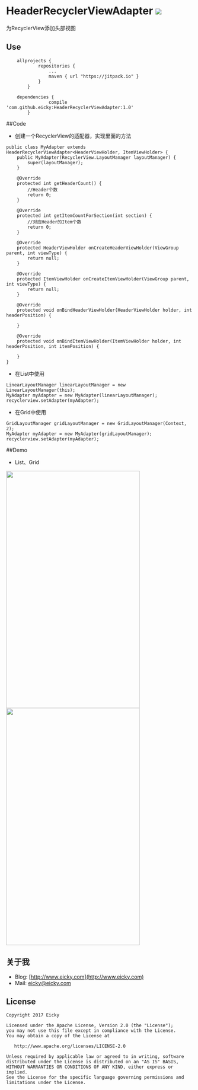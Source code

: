 # HeaderRecyclerViewAdapter     [![](https://jitpack.io/v/eicky/HeaderRecyclerViewAdapter.svg)](https://jitpack.io/#eicky/HeaderRecyclerViewAdapter)

为RecyclerView添加头部视图
## Use
```get
    allprojects {
    		repositories {
    			...
    			maven { url "https://jitpack.io" }
    		}
    	}

```
```get
    dependencies {
    	        compile 'com.github.eicky:HeaderRecyclerViewAdapter:1.0'
    	}

```

##Code
* 创建一个RecyclerView的适配器，实现里面的方法
```code
public class MyAdapter extends HeaderRecyclerViewAdapter<HeaderViewHolder, ItemViewHolder> {
    public MyAdapter(RecyclerView.LayoutManager layoutManager) {
        super(layoutManager);
    }

    @Override
    protected int getHeaderCount() {
        //Header个数
        return 0;
    }

    @Override
    protected int getItemCountForSection(int section) {
        //对应Header的Item个数
        return 0;
    }

    @Override
    protected HeaderViewHolder onCreateHeaderViewHolder(ViewGroup parent, int viewType) {
        return null;
    }

    @Override
    protected ItemViewHolder onCreateItemViewHolder(ViewGroup parent, int viewType) {
        return null;
    }

    @Override
    protected void onBindHeaderViewHolder(HeaderViewHolder holder, int headerPosition) {

    }

    @Override
    protected void onBindItemViewHolder(ItemViewHolder holder, int headerPosition, int itemPosition) {

    }
}
```

* 在List中使用
```code
LinearLayoutManager linearLayoutManager = new LinearLayoutManager(this);
MyAdapter myAdapter = new MyAdapter(linearLayoutManager);
recyclerview.setAdapter(myAdapter);
```

* 在Grid中使用
```code
GridLayoutManager gridLayoutManager = new GridLayoutManager(Context, 2);
MyAdapter myAdapter = new MyAdapter(gridLayoutManager);
recyclerview.setAdapter(myAdapter);
```

##Demo
* List、Grid

<img src="https://github.com/eicky/HeaderRecyclerViewAdapter/blob/master/img/list.jpg" height="640" width="360" >
<img src="https://github.com/eicky/HeaderRecyclerViewAdapter/blob/master/img/grid.jpg" height="640" width="360" >

## 关于我

* Blog: [http://www.eicky.com](http://www.eicky.com)
* Mail: eicky@eicky.com

## License

    Copyright 2017 Eicky

    Licensed under the Apache License, Version 2.0 (the "License");
    you may not use this file except in compliance with the License.
    You may obtain a copy of the License at

       http://www.apache.org/licenses/LICENSE-2.0

    Unless required by applicable law or agreed to in writing, software
    distributed under the License is distributed on an "AS IS" BASIS,
    WITHOUT WARRANTIES OR CONDITIONS OF ANY KIND, either express or implied.
    See the License for the specific language governing permissions and
    limitations under the License.

